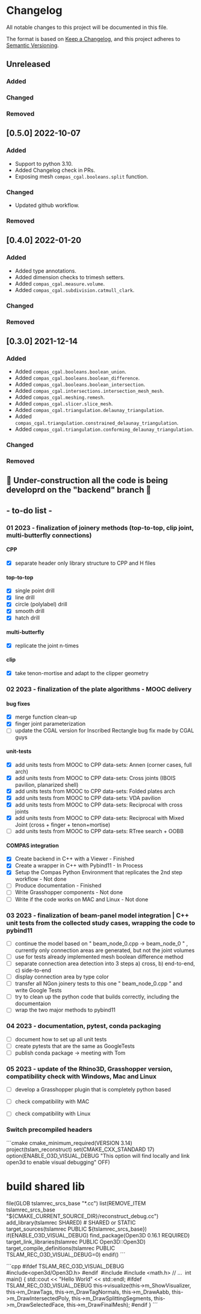 # Changelog

All notable changes to this project will be documented in this file.

The format is based on [Keep a Changelog](https://keepachangelog.com/en/1.0.0/),
and this project adheres to [Semantic Versioning](https://semver.org/spec/v2.0.0.html).

## Unreleased

### Added

### Changed

### Removed


## [0.5.0] 2022-10-07

### Added

* Support to python 3.10.
* Added Changelog check in PRs.
* Exposing mesh `compas_cgal.booleans.split` function.

### Changed

* Updated github workflow.

### Removed


## [0.4.0] 2022-01-20

### Added

* Added type annotations.
* Added dimension checks to trimesh setters.
* Added `compas_cgal.measure.volume`.
* Added `compas_cgal.subdivision.catmull_clark`.

### Changed

### Removed

## [0.3.0] 2021-12-14

### Added

* Added `compas_cgal.booleans.boolean_union`.
* Added `compas_cgal.booleans.boolean_difference`.
* Added `compas_cgal.booleans.boolean_intersection`.
* Added `compas_cgal.intersections.intersection_mesh_mesh`.
* Added `compas_cgal.meshing.remesh`.
* Added `compas_cgal.slicer.slice_mesh`.
* Added `compas_cgal.triangulation.delaunay_triangulation`.
* Added `compas_cgal.triangulation.constrained_delaunay_triangulation`.
* Added `compas_cgal.triangulation.conforming_delaunay_triangulation`.

### Changed

### Removed





## :small_red_triangle: Under-construction all the code is being developrd on the "backend" branch :small_red_triangle:

## - to-do list - 

### 01 2023 - finalization of joinery methods (top-to-top, clip joint, multi-butterfly connections)

#### CPP
- [x] separate header only library structure to CPP and H files

#### top-to-top 

- [x] single point drill
- [x] line drill
- [x] circle (polylabel) drill
- [x] smooth drill
- [x] hatch drill
#### multi-butterfly
- [x] replicate the joint n-times
#### clip
- [x] take tenon-mortise and adapt to the clipper geometry


### 02 2023 - finalization of the plate algorithms - MOOC delivery

#### bug fixes
- [x] merge function clean-up
- [x] finger joint parameterization 
- [ ] update the CGAL version for Inscribed Rectangle bug fix made by CGAL guys

#### unit-tests 
- [x] add units tests from MOOC to CPP data-sets: Annen (corner cases, full arch)
- [x] add units tests from MOOC to CPP data-sets: Cross joints (IBOIS pavilion, planarized shell)
- [x] add units tests from MOOC to CPP data-sets: Folded plates arch
- [x] add units tests from MOOC to CPP data-sets: VDA pavilion
- [x] add units tests from MOOC to CPP data-sets: Reciprocal with cross joints
- [x] add units tests from MOOC to CPP data-sets: Reciprocal with Mixed Joint (cross + finger + tenon+mortise)
- [ ] add units tests from MOOC to CPP data-sets: RTree search + OOBB

#### COMPAS integration 
- [x] Create backend in C++ with a Viewer - Finished
- [x] Create a wrapper in C++ with Pybind11 - In Process
- [x] Setup the Compas Python Environment that replicates the 2nd step workflow - Not done
- [ ] Produce documentation - Finished
- [ ] Write Grasshopper components - Not done
- [ ] Write if the code works on MAC and Linux - Not done

### 03 2023 - finalization of beam-panel model integration | C++ unit tests from the collected study cases, wrapping the code to pybind11
- [ ] continue the model based on " beam_node_0.cpp -> beam_node_0 " , currently only connection areas are generated, but not the joint volumes
- [ ] use for tests already implemented mesh boolean difference method
- [ ] separate connection area detection into 3 steps a) cross, b) end-to-end, c) side-to-end
- [ ] display connection area by type color
- [ ] transfer all NGon joinery tests to this one " beam_node_0.cpp " and write Google Tests
- [ ] try to clean up the python code that builds correctly, including the documentaion
- [ ] wrap the two major methods to pybind11

### 04 2023 - documentation, pytest, conda packaging
- [ ] document how to set up all unit tests
- [ ] create pytests that are the same as GoogleTests
- [ ] publish conda package -> meeting with Tom

### 05 2023 - update of the Rhino3D, Grasshopper version, compatibility check with Windows, Mac and Linux
- [ ] develop a Grasshopper plugin that is completely python based
- [ ] check compatibility with MAC
- [ ] check compatibility with Linux


### Switch precompiled headers

´´´cmake
cmake_minimum_required(VERSION 3.14)
project(tslam_reconstruct)
set(CMAKE_CXX_STANDARD 17)
option(ENABLE_O3D_VISUAL_DEBUG  "This option will find locally and link open3d to enable visual debugging"   OFF)
# build shared lib
file(GLOB tslamrec_srcs_base "*.cc")
list(REMOVE_ITEM tslamrec_srcs_base "${CMAKE_CURRENT_SOURCE_DIR}/reconstruct_debug.cc")
add_library(tslamrec SHARED)  # SHARED or STATIC
target_sources(tslamrec PUBLIC ${tslamrec_srcs_base})
if(ENABLE_O3D_VISUAL_DEBUG)
    find_package(Open3D 0.16.1 REQUIRED)
    target_link_libraries(tslamrec PUBLIC Open3D::Open3D)
    target_compile_definitions(tslamrec PUBLIC TSLAM_REC_O3D_VISUAL_DEBUG=0)
endif()
´´´

´´´cpp
#ifdef TSLAM_REC_O3D_VISUAL_DEBUG
    #include<open3d/Open3D.h>
#endif
​
#include <algorithm>
#include <math.h>
// ...
​
int main()
{
		std::cout << "Hello World" << std::endl;
#ifdef TSLAM_REC_O3D_VISUAL_DEBUG
        this->visualize(this->m_ShowVisualizer,
                        this->m_DrawTags,
                        this->m_DrawTagNormals,
                        this->m_DrawAabb,
                        this->m_DrawIntersectedPoly,
                        this->m_DrawSplittingSegments,
                        this->m_DrawSelectedFace,
                        this->m_DrawFinalMesh);
#endif
}
´´´

